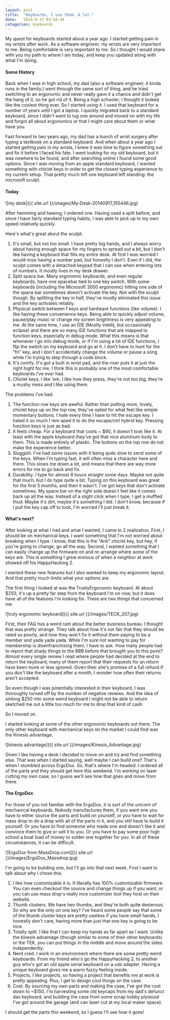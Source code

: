 ```yaml
---
layout: post
title:  "Keyboards, I use them. A lot."
date:   2014-9-17 03:58:44
categories: keyboards
---
```

My quest for keyboards started about a year ago. I started getting pain in my wrists after work. As a software engineer, my wrists are very important to me. Being comfortable is very important to me. So I thought I would share with you my path to where I am today, and keep you updated along with what I'm doing.

#### Some History

Back when I was in high school, my dad (also a software engineer, it kinda runs in the family.) went through the same sort of thing, and he tried switching to an ergonomic and never really gave it a chance and didn't get the hang of it, so he got rid of it.  Being a high schooler, I thought it looked like the coolest thing ever. So I started using it. I used that keyboard for a number of years until I got a laptop. I quickly migrated back to a standard keyboard, since I didn't want to lug one around and moved on with my life and forgot all about ergonomics or that I might care about them or what have you. 

Fast forward to two years ago, my dad has a bunch of wrist surgery after typing a textbook on a standard keyboard. And when about a year ago I started getting pain in my wrists, I knew it was time to figure something out and fix it before I faced his fate.  I went looking for my old keyboard, but it was nowhere to be found, and after searching online I found some good options. Since I was moving from an apple standard keyboard, I wanted something with chiclet keys in order to get the closest typing experience to my current setup. That pretty much left one keyboard left standing: the microsoft sculpt.

#### Today

![my desk]({{ site.url }}/images/My-Desk-20140917_155446.jpg)

After hemming and hawing, I ordered one. Having used a split before, and since I have fairly standard typing habits, I was able to pick up to my own speed relatively quickly.

Here's what's great about the sculpt:

1. It's small, but not too small. I have pretty big hands, and I always worry about having enough space for my fingers to spread out a bit, but I don't like having a keyboard that fills my entire desk. At first I was worried I would miss having a number pad, but honestly I don't. Even if I did, the sculpt comes with a detached keypad that I can use when entering lots of numbers. It mostly lives in my desk drawer.
2. Split space bar. Many ergonomic keyboards, and even regular keyboards, have one spacebar tied to one key switch. With some keyboards (including the Microsoft 3000 ergonomic) hitting one side of the space bar sometimes doesn't activate the key. Not with the sculpt though. By splitting the key in half, they've mostly eliminated this issue and the key activates reliably.
3. Physical switch between f keys and hardware functions (like volume). I like having these convenience keys. Being able to quickly adjust volume, pause/play music or change my screen brightness is very appealing to me. At the same time, I use an IDE (Mostly intellij, but occasionally eclipse) and there are so many IDE functions that are mapped to function keys, especially in debug mode. What this means is that whenever I go into debug mode, or if I'm using a lot of IDE functions, I flip the switch on my keyboard and go at it. I don't have to hunt for the "fn" key, and I don't accidentally change the volume or pause a song while I'm trying to step through a code block.
4. It's comfy. It's got a built in wrist pad, and the riser puts it at just the right hight for me. I think this is probably one of the most comfortable keyboards I've ever had.
5. Chiclet keys. I like 'em. I like how they press, they're not too big, they're a mushy mess and I like using them.

The problems I've had:

1. The function row keys are aweful. Rather than putting more, lovely, chiclet keys up on the top row, they've opted for what feel like simple momentary buttons. I hate every time I have to hit the escape key. I hated it so much I rem aped it to do the escape/ctrl hybrid key. Pressing function keys is just as bad. 
2. It feels cheap. For a keyboard that costs ~ $90, it doesn't look like it. At least with the apple keyboard they've got that nice aluminum body to them. This is made entirely of plastic. The buttons on the top row do not make the experience better.
3. Sluggish. I've had some issues with it being *quite* slow to send some of the keys. When I'm typing fast, it will often miss a character here and there. This slows me down a lot, and means that there are way more errors for me to go back and fix.
4. Durability. I type for almost 8 hours straight some days. Maybe not quite that much, but I do type quite a bit. Typing on this keyboard was great for the first 5 months, and then it wasn't. I've got keys that don't activate sometimes. My space bar on the right side doesn't feel like it comes back up all the way. Instead of a slight click when I type, I get a muffled thud. Maybe it's dirt, maybe it's something I did. I don't know, because if I pull the key cap off to look, I'm worried I'll just break it.


#### What's next?

After looking at what I had and what I wanted, I came to 2 realization. First, I should be on mechanical keys. I want something that I'm not worried about breaking when I type. I know, that this is the "Anti" chiclet key, but hey, if you're going to change, go all the way. Second, I wanted something that I can easily change up the firmware on and re-arrange where some of the keys are. This is something I grew envious of when a neighbor at work showed off his HappyHacking 2.

I wanted these new features but I also wanted to keep my ergonomic layout. And that pretty much limits what your options are. 

The first thing I looked at was the TruelyErgonomic keyboard. At about $250, it's up a pretty far step from the keyboard I'm on now, but it does have all of the features I'm looking for. There are two things that concerned me. 

![truly ergonomic keyboard]({{ site.url }}/images/TECK_207.jpg)

First, their FAQ has a weird rant about the better business bureau. I thought that was pretty strange. They talk about how it's not fair that they should be rated so poorly, and how they won't fix it without them paying to be a member and yada yada yada. While I'm sure not wanting to pay for membership is disenfranchising them, I have to ask. How many people had to report that shady things to the BBB before that brought you to this point? Almost every single review I read where people had decided at the end to return the keyboard, many of them report that their requests for an return have been more or less ignored. Given their site's promise of a full refund if you don't like the keyboard after a month, I wonder how often their returns aren't accepted.

So even though I was potentially interested in their keyboard, I was thoroughly turned off by the number of negative reviews. And the idea of sinking $250 into some weird keyboard I might not be able to return sketched me out a little too much for me to drop that kind of cash.

So I moved on. 

I started looking at some of the other ergonomic keyboards out there. The only other keyboard with mechanical keys on the market I could find was the Kinesis advantage. 

![kinesis advantage]({{ site.url }}/images/Kinesis_Advantage.jpg)

Given I like having a desk I decided to move on and try and find something else. That was when I started saying, well maybe I can build one? That's when I stumbled across ErgoDox. So, that's where I'm headed. I ordered all of the parts and they should get here this weekend. I'm working on laser cutting my own case, so I guess we'll see how that goes and move from there.

#### The ErgoDox
For those of you not familiar with the ErgoDox, it is sort of the unicorn of mechanical keyboards. Nobody manufactures them, if you want one you have to either source the parts and build on yourself, or you have to wait for mass drop to do a drop with all of the parts in it, and you still have to build it yourself. Or you have to find someone who made one and doesn't like it and convince them to give or sell it to you. Or you have to pay some poor high school a boat load of money to solder one together for you. In all of these circumstances, it can be difficult.

![ErgoDox from MassDrop.com]({{ site.url }}/images/ErgoDox_Massdrop.jpg)

I'm going to be building one, but I'll go into that next week. First I want to talk about why I chose this.

1. I like how customizable it is. It literally has 100% customizable firmware. You can even checkout the source and change things up if you want, or you can use mass drop's really nice customizer tool they host on their website.
2. Thumb clusters. We have two thumbs, and they're both quite dexterous. So why are the only on one key? I've heard some people say that some of the thumb cluster keys are pretty useless if you have small hands, I honestly don't care, having more than just that one key is going to be nice.
3. Totally split. I like that I can keep my hands as far apart as I want. Unlike the kinesis advantage (though similar to some of their other keyboards) or the TEK, you can put things in the middle and move around the sides independently.
4. Nerd cred. I work in an environment where there are some pretty weird keyboards. From my friend who's go the HappyHacking 2, to another guy who's got an old apple serial keyboard on a usb adapter. Having a unique keyboard gives me a warm fuzzy feeling inside.
5. Projects. I like projects, so having a project that benefits me at work is pretty appealing. Plus, I get to design cool things on the case.
6. Cost. By sourcing my own parts and making the case, I've got the cost down to ~$150, I'm harvesting some old keycaps from my dad's defunct das keyboard, and building the case from some scrap hobby plywood I've got around the garage (and can laser cut at my local maker space).

I should get the parts this weekend, so I guess I'll see how it goes!